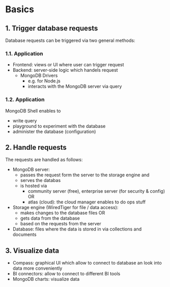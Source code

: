# Basics

## 1. Trigger database requests

Database requests can be triggered via two general methods:

### 1.1. Application

- Frontend: views or UI where user can trigger request
- Backend: server-side logic which handels request
  - MongoDB Drivers
    - e.g. for Node.js
    - interacts with the MongoDB server via query

### 1.2. Application

MongoDB Shell enables to

- write query
- playground to experiment with the database
- administer the database (configuration)

## 2. Handle requests

The requests are handled as follows:

- MongoDB server:
  - passes the request form the server to the storage engine and
  - serves the databas
  - is hosted via
    - community server (free), enterprise server (for security & config) OR
    - atlas (cloud): the cloud manager enables to do ops stuff
- Storage engine (WiredTiger for file / data access):
  - makes changes to the database files OR
  - gets data from the database
  - based on the requests from the server
- Database: files where the data is stored in via collections and documents

## 3. Visualize data

- Compass: graphical UI which allow to connect to database an look into data more conveniently
- BI connectors: allow to connect to different BI tools
- MongoDB charts: visualize data

